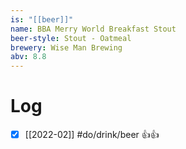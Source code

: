 ```yaml
---
is: "[[beer]]"
name: BBA Merry World Breakfast Stout
beer-style: Stout - Oatmeal
brewery: Wise Man Brewing
abv: 8.8
---
```

# Log
- [x] [[2022-02]] #do/drink/beer 👍👍
